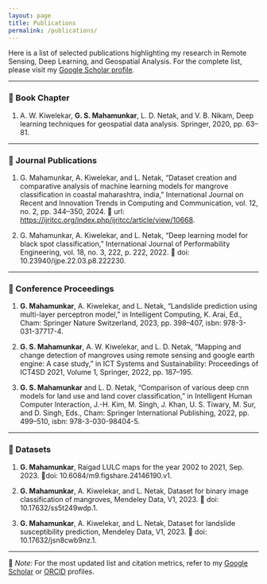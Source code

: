 ```yaml
---
layout: page
title: Publications
permalink: /publications/
---
```


Here is a list of selected publications highlighting my research in Remote Sensing, Deep Learning, and Geospatial Analysis. For the complete list, please visit my [Google Scholar profile](https://scholar.google.com/citations?user=I8fsgUAAAAAJ&hl=en).

---

### 🔬 Book Chapter

1. A. W. Kiwelekar, **G. S. Mahamunkar**, L. D. Netak, and V. B. Nikam, Deep learning techniques for
geospatial data analysis. Springer, 2020, pp. 63–81.

---

### 🔬 Journal Publications

1. G. Mahamunkar, A. Kiwelekar, and L. Netak, “Dataset creation and comparative analysis of machine
learning models for mangrove classification in coastal maharashtra, india,” International Journal on
Recent and Innovation Trends in Computing and Communication, vol. 12, no. 2, pp. 344–350, 2024.  url:
https://ijritcc.org/index.php/ijritcc/article/view/10668.

2. G. Mahamunkar, A. Kiwelekar, and L. Netak, “Deep learning model for black spot classification,”
International Journal of Performability Engineering, vol. 18, no. 3, 222, p. 222, 2022.  doi:
10.23940/ijpe.22.03.p8.222230.

---

### 📘 Conference Proceedings

1. **G. Mahamunkar**, A. Kiwelekar, and L. Netak, “Landslide prediction using multi-layer perceptron
model,” in Intelligent Computing, K. Arai, Ed., Cham: Springer Nature Switzerland, 2023, pp. 398–407,
isbn: 978-3-031-37717-4.

2. **G. S. Mahamunkar**, A. W. Kiwelekar, and L. D. Netak, “Mapping and change detection of mangroves
using remote sensing and google earth engine: A case study,” in ICT Systems and Sustainability:
Proceedings of ICT4SD 2021, Volume 1, Springer, 2022, pp. 187–195.

3. **G. S. Mahamunkar** and L. D. Netak, “Comparison of various deep cnn models for land use and land
cover classification,” in Intelligent Human Computer Interaction, J.-H. Kim, M. Singh, J. Khan,
U. S. Tiwary, M. Sur, and D. Singh, Eds., Cham: Springer International Publishing, 2022, pp. 499–510,
isbn: 978-3-030-98404-5.

---

### 📘 Datasets
1. **G. Mahamunkar**, Raigad LULC maps for the year 2002 to 2021, Sep. 2023. doi:
10.6084/m9.figshare.24146190.v1.
   
2. **G. Mahamunkar**, A. Kiwelekar, and L. Netak, Dataset for binary image classification of mangroves,
Mendeley Data, V1, 2023.  doi: 10.17632/ss5t249wdp.1.

3. **G. Mahamunkar**, A. Kiwelekar, and L. Netak, Dataset for landslide susceptibility prediction, Mendeley
Data, V1, 2023.  doi: 10.17632/jsn8cwb9nz.1.

---

📌 *Note:* For the most updated list and citation metrics, refer to my [Google Scholar](https://scholar.google.com/citations?user=I8fsgUAAAAAJ&hl=en) or [ORCID](https://orcid.org/0000-0002-8043-097X) profiles.
